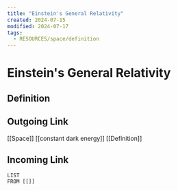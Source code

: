 ```yaml
---
title: "Einstein's General Relativity"
created: 2024-07-15
modified: 2024-07-17
tags:
  - RESOURCES/space/definition
---
```

# Einstein's General Relativity
## Definition

## Outgoing Link
[[Space]]
[[constant dark energy]]
[[Definition]]
## Incoming Link
```dataview
LIST
FROM [[]]
```
